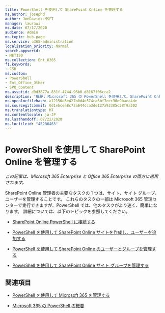 ```yaml
---
title: PowerShell を使用して SharePoint Online を管理する
ms.author: josephd
author: JoeDavies-MSFT
manager: laurawi
ms.date: 07/17/2020
audience: Admin
ms.topic: hub-page
ms.service: o365-administration
localization_priority: Normal
search.appverid:
- MET150
ms.collection: Ent_O365
f1.keywords:
- CSH
ms.custom:
- PowerShell
- Ent_Office_Other
- SPO_Content
ms.assetid: d0d3877a-831f-4744-96b0-d8167f06cca2
description: '概要: Microsoft 365 の PowerShell を使用して、SharePoint Online ユーザー、グループ、およびサイトグループを管理します。'
ms.openlocfilehash: a12150d3e427b0d4e574ca6bf7eec96e9baea4de
ms.sourcegitcommit: 0d1ebcea8c73a644cca3de127a93385c58f9a302
ms.translationtype: MT
ms.contentlocale: ja-JP
ms.lasthandoff: 07/22/2020
ms.locfileid: "45230463"
---
```

# <a name="manage-sharepoint-online-with-powershell"></a>PowerShell を使用して SharePoint Online を管理する

*この記事は、Microsoft 365 Enterprise と Office 365 Enterprise の両方に適用されます。*

SharePoint Online 管理者の主要なタスクの 1 つは、サイト、サイト グループ、ユーザーを管理することです。 これらのタスクの一部は Microsoft 365 管理センターで実行できますが、PowerShell では、他のタスクがより速く、簡単になります。 詳細については、以下のトピックを参照してください。

- [SharePoint Online PowerShell に接続する](https://docs.microsoft.com/powershell/sharepoint/sharepoint-online/connect-sharepoint-online?view=sharepoint-ps)
  
- [PowerShell を使用して SharePoint Online サイトを作成し、ユーザーを追加する](create-sharepoint-sites-and-add-users-with-powershell.md)
    
- [PowerShell を使用して SharePoint Online のユーザーとグループを管理する](manage-sharepoint-users-and-groups-with-powershell.md)
    
- [PowerShell を使用して SharePoint Online サイト グループを管理する](manage-sharepoint-site-groups-with-powershell.md)
    
## <a name="see-also"></a>関連項目

- [PowerShell を使用して Microsoft 365 を管理する](manage-office-365-with-office-365-powershell.md)

- [Microsoft 365 の PowerShell の概要](getting-started-with-office-365-powershell.md)
